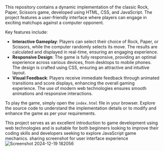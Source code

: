 This repository contains a dynamic implementation of the classic Rock, Paper, Scissors game, developed using HTML, CSS, and JavaScript. The project features a user-friendly interface where players can engage in exciting matchups against a computer opponent. 

Key features include:
- **Interactive Gameplay**: Players can select their choice of Rock, Paper, or Scissors, while the computer randomly selects its move. The results are calculated and displayed in real-time, ensuring an engaging experience.
- **Responsive Design**: The game is fully responsive, providing an optimal experience across various devices, from desktops to mobile phones. The design is crafted using CSS, ensuring an attractive and intuitive layout.
- **Visual Feedback**: Players receive immediate feedback through animated transitions and score displays, enhancing the overall gaming experience. The use of modern web technologies ensures smooth animations and responsive interactions.

To play the game, simply open the `index.html` file in your browser. Explore the source code to understand the implementation details or to modify and enhance the game as per your requirements. 

This project serves as an excellent introduction to game development using web technologies and is suitable for both beginners looking to improve their coding skills and developers seeking to explore JavaScript game mechanics.
sharing screenshot for user interface experience![Screenshot 2024-12-19 182056](https://github.com/user-attachments/assets/b484e14f-51ab-4e5a-a3be-910ba8378e28)
